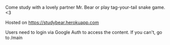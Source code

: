 Come study with a lovely partner Mr. Bear or play tag-your-tail snake game. <3

Hosted on https://studybear.herokuapp.com

Users need to login via Google Auth to access the content.
If you can't, go to /main
